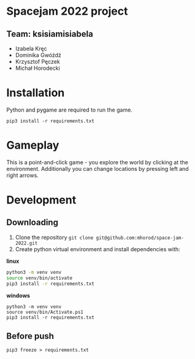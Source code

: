 # Spacejam 2022 project

## Team: ksisiamisiabela

- Izabela Kręc
- Dominika Gwóźdź
- Krzysztof Pęczek
- Michał Horodecki

# Installation

Python and pygame are required to run the game.

```
pip3 install -r requirements.txt
```

# Gameplay

This is a point-and-click game - you explore the world by clicking at the
environment. Additionally you can change locations by pressing left and right
arrows.

# Development

## Downloading

1. Clone the repository `git clone git@github.com:mhorod/space-jam-2022.git`
2. Create python virtual environment and install dependencies with:

**linux**

```sh
python3 -m venv venv
source venv/bin/activate
pip3 install -r requirements.txt
```

**windows**

```
python3 -m venv venv
source venv/bin/Activate.ps1
pip3 install -r requirements.txt
```

## Before push

```
pip3 freeze > requirements.txt
```
